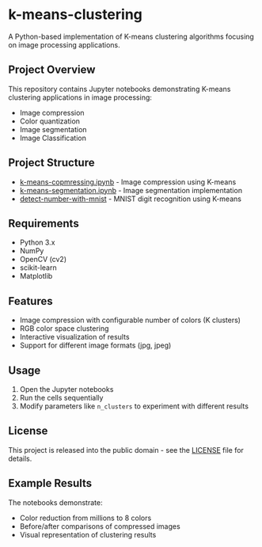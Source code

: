 # k-means-clustering
 
A Python-based implementation of K-means clustering algorithms focusing on image processing applications.

## Project Overview
This repository contains Jupyter notebooks demonstrating K-means clustering applications in image processing:
- Image compression
- Color quantization
- Image segmentation
- Image Classification

## Project Structure
- [k-means-copmressing.ipynb](k-means-copmressing.ipynb) - Image compression using K-means
- [k-means-segmentation.ipynb](k-means-segmentation.ipynb) - Image segmentation implementation
- [detect-number-with-mnist](detect-number-with-mnist/) - MNIST digit recognition using K-means

## Requirements
- Python 3.x
- NumPy
- OpenCV (cv2)
- scikit-learn
- Matplotlib

## Features
- Image compression with configurable number of colors (K clusters)
- RGB color space clustering
- Interactive visualization of results
- Support for different image formats (jpg, jpeg)

## Usage
1. Open the Jupyter notebooks
2. Run the cells sequentially
3. Modify parameters like `n_clusters` to experiment with different results

## License
This project is released into the public domain - see the [LICENSE](LICENSE) file for details.

## Example Results
The notebooks demonstrate:
- Color reduction from millions to 8 colors
- Before/after comparisons of compressed images
- Visual representation of clustering results